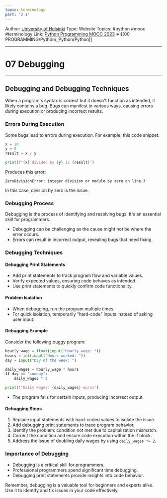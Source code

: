 ```yaml
---
topic: terminology
part: "2.1"
---
```

Author: [University of Helsinki](https://programming-23.mooc.fi/)
Type: Website
Topics: #python #mooc #terminology
Link: [Python Programming MOOC 2023](https://programming-23.mooc.fi/)
∗:[[00 PROGRAMMING/Python/_Python/Python]] 

---
# 07 Debugging

--- 

## Debugging and Debugging Techniques

When a program's syntax is correct but it doesn't function as intended, it likely contains a bug. Bugs can manifest in various ways, causing errors during execution or producing incorrect results.

### Errors During Execution

Some bugs lead to errors during execution. For example, this code snippet:

```python
x = 10
y = 0
result = x / y

print(f"{x} divided by {y} is {result}")
```

Produces this error:
```
ZeroDivisionError: integer division or modulo by zero on line 3
```
In this case, division by zero is the issue.

### Debugging Process

Debugging is the process of identifying and resolving bugs. It's an essential skill for programmers.

- Debugging can be challenging as the cause might not be where the error occurs.
- Errors can result in incorrect output, revealing bugs that need fixing.

### Debugging Techniques

#### Debugging Print Statements

- Add print statements to track program flow and variable values.
- Verify expected values, ensuring code behaves as intended.
- Use print statements to quickly confirm code functionality.

#### Problem Isolation

- When debugging, run the program multiple times.
- For quick isolation, temporarily "hard-code" inputs instead of asking user input.

#### Debugging Example

Consider the following buggy program:

```python
hourly_wage = float(input("Hourly wage: "))
hours = int(input("Hours worked: "))
day = input("Day of the week: ")

daily_wages = hourly_wage * hours
if day == "sunday":
    daily_wages * 2

print(f"Daily wages: {daily_wages} euros")
```

- The program fails for certain inputs, producing incorrect output.

#### Debugging Steps

1. Replace input statements with hard-coded values to isolate the issue.
2. Add debugging print statements to trace program behavior.
3. Identify the problem: condition not met due to capitalization mismatch.
4. Correct the condition and ensure code execution within the if block.
5. Address the issue of doubling daily wages by using `daily_wages *= 2`.

### Importance of Debugging

- Debugging is a critical skill for programmers.
- Professional programmers spend significant time debugging.
- Debugging print statements provide insights into code behavior.

Remember, debugging is a valuable tool for beginners and experts alike. Use it to identify and fix issues in your code effectively.
